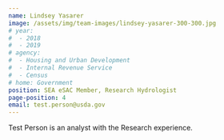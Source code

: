 ```yaml
---
name: Lindsey Yasarer
image: /assets/img/team-images/lindsey-yasarer-300-300.jpg
# year:
#  - 2018
#  - 2019
# agency:   
#  - Housing and Urban Development
#  - Internal Revenue Service
#  - Census
# home: Government
position: SEA eSAC Member, Research Hydrologist
page-position: 4
email: test.person@usda.gov
---
```


Test Person is an analyst with the Research experience.
